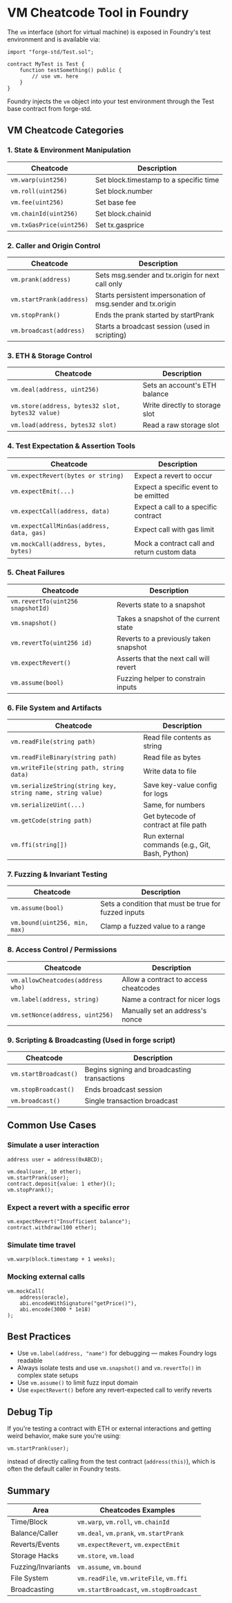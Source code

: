 # VM Cheatcode Tool in Foundry

The `vm` interface (short for virtual machine) is exposed in Foundry's test environment and is available via:

```solidity
import "forge-std/Test.sol";

contract MyTest is Test {
    function testSomething() public {
        // use vm. here
    }
}
```

Foundry injects the `vm` object into your test environment through the Test base contract from forge-std.

## VM Cheatcode Categories

### 1. State & Environment Manipulation

| Cheatcode | Description |
|-----------|-------------|
| `vm.warp(uint256)` | Set block.timestamp to a specific time |
| `vm.roll(uint256)` | Set block.number |
| `vm.fee(uint256)` | Set base fee |
| `vm.chainId(uint256)` | Set block.chainid |
| `vm.txGasPrice(uint256)` | Set tx.gasprice |

### 2. Caller and Origin Control

| Cheatcode | Description |
|-----------|-------------|
| `vm.prank(address)` | Sets msg.sender and tx.origin for next call only |
| `vm.startPrank(address)` | Starts persistent impersonation of msg.sender and tx.origin |
| `vm.stopPrank()` | Ends the prank started by startPrank |
| `vm.broadcast(address)` | Starts a broadcast session (used in scripting) |

### 3. ETH & Storage Control

| Cheatcode | Description |
|-----------|-------------|
| `vm.deal(address, uint256)` | Sets an account's ETH balance |
| `vm.store(address, bytes32 slot, bytes32 value)` | Write directly to storage slot |
| `vm.load(address, bytes32 slot)` | Read a raw storage slot |

### 4. Test Expectation & Assertion Tools

| Cheatcode | Description |
|-----------|-------------|
| `vm.expectRevert(bytes or string)` | Expect a revert to occur |
| `vm.expectEmit(...)` | Expect a specific event to be emitted |
| `vm.expectCall(address, data)` | Expect a call to a specific contract |
| `vm.expectCallMinGas(address, data, gas)` | Expect call with gas limit |
| `vm.mockCall(address, bytes, bytes)` | Mock a contract call and return custom data |

### 5. Cheat Failures

| Cheatcode | Description |
|-----------|-------------|
| `vm.revertTo(uint256 snapshotId)` | Reverts state to a snapshot |
| `vm.snapshot()` | Takes a snapshot of the current state |
| `vm.revertTo(uint256 id)` | Reverts to a previously taken snapshot |
| `vm.expectRevert()` | Asserts that the next call will revert |
| `vm.assume(bool)` | Fuzzing helper to constrain inputs |

### 6. File System and Artifacts

| Cheatcode | Description |
|-----------|-------------|
| `vm.readFile(string path)` | Read file contents as string |
| `vm.readFileBinary(string path)` | Read file as bytes |
| `vm.writeFile(string path, string data)` | Write data to file |
| `vm.serializeString(string key, string name, string value)` | Save key-value config for logs |
| `vm.serializeUint(...)` | Same, for numbers |
| `vm.getCode(string path)` | Get bytecode of contract at file path |
| `vm.ffi(string[])` | Run external commands (e.g., Git, Bash, Python) |

### 7. Fuzzing & Invariant Testing

| Cheatcode | Description |
|-----------|-------------|
| `vm.assume(bool)` | Sets a condition that must be true for fuzzed inputs |
| `vm.bound(uint256, min, max)` | Clamp a fuzzed value to a range |

### 8. Access Control / Permissions

| Cheatcode | Description |
|-----------|-------------|
| `vm.allowCheatcodes(address who)` | Allow a contract to access cheatcodes |
| `vm.label(address, string)` | Name a contract for nicer logs |
| `vm.setNonce(address, uint256)` | Manually set an address's nonce |

### 9. Scripting & Broadcasting (Used in forge script)

| Cheatcode | Description |
|-----------|-------------|
| `vm.startBroadcast()` | Begins signing and broadcasting transactions |
| `vm.stopBroadcast()` | Ends broadcast session |
| `vm.broadcast()` | Single transaction broadcast |

## Common Use Cases

### Simulate a user interaction

```solidity
address user = address(0xABCD);

vm.deal(user, 10 ether);
vm.startPrank(user);
contract.deposit{value: 1 ether}();
vm.stopPrank();
```

### Expect a revert with a specific error

```solidity
vm.expectRevert("Insufficient balance");
contract.withdraw(100 ether);
```

### Simulate time travel

```solidity
vm.warp(block.timestamp + 1 weeks);
```

### Mocking external calls

```solidity
vm.mockCall(
    address(oracle),
    abi.encodeWithSignature("getPrice()"),
    abi.encode(3000 * 1e18)
);
```

## Best Practices

- Use `vm.label(address, "name")` for debugging — makes Foundry logs readable
- Always isolate tests and use `vm.snapshot()` and `vm.revertTo()` in complex state setups
- Use `vm.assume()` to limit fuzz input domain
- Use `expectRevert()` before any revert-expected call to verify reverts

## Debug Tip

If you're testing a contract with ETH or external interactions and getting weird behavior, make sure you're using:

```solidity
vm.startPrank(user);
```

instead of directly calling from the test contract (`address(this)`), which is often the default caller in Foundry tests.

## Summary

| Area | Cheatcodes Examples |
|------|-------------------|
| Time/Block | `vm.warp`, `vm.roll`, `vm.chainId` |
| Balance/Caller | `vm.deal`, `vm.prank`, `vm.startPrank` |
| Reverts/Events | `vm.expectRevert`, `vm.expectEmit` |
| Storage Hacks | `vm.store`, `vm.load` |
| Fuzzing/Invariants | `vm.assume`, `vm.bound` |
| File System | `vm.readFile`, `vm.writeFile`, `vm.ffi` |
| Broadcasting | `vm.startBroadcast`, `vm.stopBroadcast` |